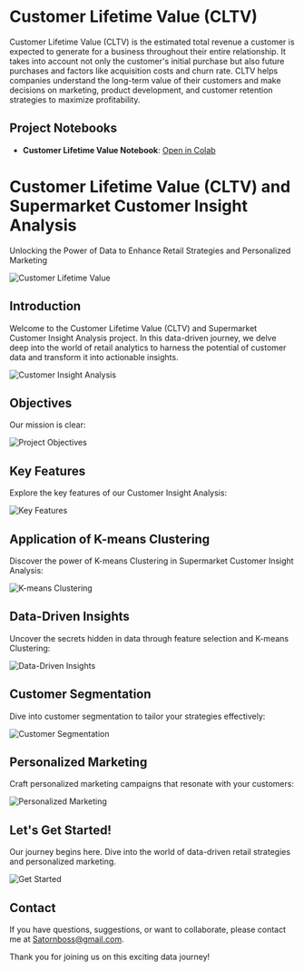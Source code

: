 # Customer Lifetime Value (CLTV)

Customer Lifetime Value (CLTV) is the estimated total revenue a customer is expected to generate for a business throughout their entire relationship. It takes into account not only the customer's initial purchase but also future purchases and factors like acquisition costs and churn rate. CLTV helps companies understand the long-term value of their customers and make decisions on marketing, product development, and customer retention strategies to maximize profitability.

## Project Notebooks

- **Customer Lifetime Value Notebook**: [Open in Colab](https://colab.research.google.com/github/bbossssss/MADT8101_Customer_Analytics/blob/828f61f7eb1e1bd7ba6df90277c21c3379099f99/Customer%20Insight%20Analysis/Supermarket_Clustering.ipynb)

# Customer Lifetime Value (CLTV) and Supermarket Customer Insight Analysis

Unlocking the Power of Data to Enhance Retail Strategies and Personalized Marketing

![Customer Lifetime Value](https://github.com/bbossssss/MADT8101_Customer_Analytics/blob/e8ad70123a16f677d1db952b80d74d2a28333edc/Customer%20Insight%20Analysis/Image/Customer_Lifetime_Value-01.png)


## Introduction

Welcome to the Customer Lifetime Value (CLTV) and Supermarket Customer Insight Analysis project. In this data-driven journey, we delve deep into the world of retail analytics to harness the potential of customer data and transform it into actionable insights.

![Customer Insight Analysis](https://github.com/bbossssss/MADT8101_Customer_Analytics/blob/e8ad70123a16f677d1db952b80d74d2a28333edc/Customer%20Insight%20Analysis/Image/Customer_Lifetime_Value-02.png)

## Objectives

Our mission is clear:

![Project Objectives](https://github.com/bbossssss/MADT8101_Customer_Analytics/blob/e8ad70123a16f677d1db952b80d74d2a28333edc/Customer%20Insight%20Analysis/Image/Customer_Lifetime_Value-04.png)

## Key Features

Explore the key features of our Customer Insight Analysis:

![Key Features](https://github.com/bbossssss/MADT8101_Customer_Analytics/blob/e8ad70123a16f677d1db952b80d74d2a28333edc/Customer%20Insight%20Analysis/Image/Customer_Lifetime_Value-05.png)

## Application of K-means Clustering

Discover the power of K-means Clustering in Supermarket Customer Insight Analysis:

![K-means Clustering](https://github.com/bbossssss/MADT8101_Customer_Analytics/blob/e8ad70123a16f677d1db952b80d74d2a28333edc/Customer%20Insight%20Analysis/Image/Customer_Lifetime_Value-07.png)

## Data-Driven Insights

Uncover the secrets hidden in data through feature selection and K-means Clustering:

![Data-Driven Insights](https://github.com/bbossssss/MADT8101_Customer_Analytics/blob/e8ad70123a16f677d1db952b80d74d2a28333edc/Customer%20Insight%20Analysis/Image/Customer_Lifetime_Value-08.png)

## Customer Segmentation

Dive into customer segmentation to tailor your strategies effectively:

![Customer Segmentation](https://github.com/bbossssss/MADT8101_Customer_Analytics/blob/e8ad70123a16f677d1db952b80d74d2a28333edc/Customer%20Insight%20Analysis/Image/Customer_Lifetime_Value-09.png)

## Personalized Marketing

Craft personalized marketing campaigns that resonate with your customers:

![Personalized Marketing](https://github.com/bbossssss/MADT8101_Customer_Analytics/blob/e8ad70123a16f677d1db952b80d74d2a28333edc/Customer%20Insight%20Analysis/Image/Customer_Lifetime_Value-10.png)

## Let's Get Started!

Our journey begins here. Dive into the world of data-driven retail strategies and personalized marketing.

![Get Started](https://github.com/bbossssss/MADT8101_Customer_Analytics/blob/e8ad70123a16f677d1db952b80d74d2a28333edc/Customer%20Insight%20Analysis/Image/Customer_Lifetime_Value-12.png)

## Contact

If you have questions, suggestions, or want to collaborate, please contact me at Satornboss@gmail.com.

Thank you for joining us on this exciting data journey!




